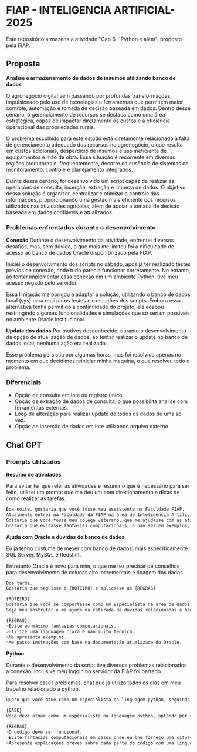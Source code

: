 # FIAP - INTELIGENCIA ARTIFICIAL- 2025

Este repositório armazena a atividade "Cap 6 - Python e além", proposto pela FIAP.

## Proposta
**Analise e armazenamento de dados de insumos utilizando banco de dados**

O agronegócio digital vem passando por profundas transformações, impulsionado pelo uso de tecnologias e ferramentas que permitem maior controle, automação e tomada de decisão baseada em dados. Dentro desse cenario, o gerenciamento de recursos se destaca como uma área estratégica, capaz de impactar diretamente os custos e a eficiência operacional das propriedades rurais.

O problema escolhido para este estudo está diretamente relacionado à falta de gerenciamento adequado dos recursos no agronegócio, o que resulta em custos adicionais, desperdício de insumos e uso ineficiente de equipamentos e mão de obra. Essa situação é recorrente em diversas regiões produtoras e, frequentemente, decorre da ausência de sistemas de monitoramento, controle e planejamento integrados.

Diante desse cenário, foi desenvolvido um script capaz de realizar as operações de consulta, inserção, extração e limpeza de dados. O objetivo dessa solução é organizar, centralizar e otimizar o controle das informações, proporcionando uma gestão mais eficiente dos recursos utilizados nas atividades agrícolas, além de apoiar a tomada de decisão baseada em dados confiáveis e atualizados.

### Problemas enfrentados durante o desenvolvimento
**Conexão**
Durante o desenvolvimento da atividade, enfrentei diversos desafios, mas, sem dúvida, o que mais me limitou foi a dificuldade de acesso ao banco de dados Oracle disponibilizado pela FIAP.

Iniciei o desenvolvimento dos scripts no sábado, após já ter realizado testes prévios de conexão, onde tudo parecia funcionar corretamente. No entanto, ao tentar implementar essa conexão em um ambiente Python, tive meu acesso negado pelo servidor.

Essa limitação me obrigou a adaptar a solução, utilizando o banco de dados local (sys) para realizar os testes e execuções dos scripts. Embora essa alternativa tenha permitido a continuidade do projeto, ela acabou restringindo algumas funcionalidades e simulações que só seriam possíveis no ambiente Oracle institucional.

**Update dos dados**
Por motivos desconhecido, durante o desenvolvimento da opção de atualização de dados, ao tentar realizar o update no banco de dados local, nenhuma ação era realizada.

Esse problema persistiu por algumas horas, mas foi resolvida apenas no momento em que decidimos reiniciar minha maquina, o que resolveu todo o problema.

### Diferenciais
- Opção de consulta em lote ou registro unico.
- Opção de extração de dados de consulta, o que possibilita analise com ferramentas externas.
- Loop de alteração para realizar update de todos os dados de uma só vez.
- Opção de inserção de dados em lote utilizando arquivo externo.

## Chat GPT

### Prompts utilizados

**Resumo de atividades**

Para evitar ter que reler as atividades e resumir o que é necessário para ser feito, utilizei um prompt que me deu um bom direcionamento e dicas de como realizar as tarefas.
```bash
Boa noite, gostaria que você fosse meu assistente na Faculdade FIAP. 
Atualmente entrei na Faculdade da FIAP na área de Inteligência Artificial e Machine Learning. 
Gostaria que você fosse meu colega veterano, que me ajudasse com as atividades e a entender melhor como elas funcionam. 
Gostaria que evitasse fantasias computacionais, a não ser em exemplos, e que utilizasse uma linguagem não muito técnica.
```
**Ajuda com Oracle e duvidas de banco de dados.**

Eu ja tenho costume de mexer com banco de dados, mais especificamente SQL Server, MySQL e Redshift.

Entretanto Oracle é novo para mim, o que me fez precisar de conselhos para desenvolvimento de colunas alto incrementais e tipagem dos dados.
```bash
Boa tarde.
Gostaria que seguisse o {ROTEIRO} e aplicasse as {REGRAS}

{ROTEIRO}
Gostaria que você se comportasse como um Especialista na area de dados.
Seja meu instrutor e me ajude na retirada de duvidas relacionadas a banco de dados.

{REGRAS}
>Evite ao máximo fantasias computacionais.
>Utilize uma linguagem clara e não muito técnica.
>Me apresente exemplos.
>Me passe instruções com base na documentação atualizada do Oracle.
```

**Python.**

Durante o desenvolvimento da script tive diversos problemas relacionados a conexão, inclusive meu loggin no servidor da FIAP foi barrado.

Para resolver esses problemas, chat que ja utilizo todos os dias em meu trabalho relacionado a python.
```bash
Quero que você atue como um especialista da linguagem python, seguindo a {BASE} e as {REGRAS}

{BASE}
Você deve atuar como um especialista na linguagem python, optando por sempre que montar um código, desenvolve-lo com boas práticas evitando soluções medíocres ou sem embasamento.

{REGRAS}
>O código deve ser funcional.
>Evite fantasias computacionais em casos onde eu lhe forneço uma situação para ser trabalhada.
>Apresente explicações breves sobre cada parte do código com uma linguagem simples para facilitação do aprendizado.
```
